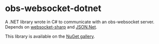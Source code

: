 # obs-websocket-dotnet
A .NET library wrote in C# to communicate with an obs-websocket server. Depends on [websocket-sharp](https://github.com/sta/websocket-sharp) and [JSON.Net](http://www.newtonsoft.com/json).

This library is available on the [NuGet gallery](https://www.nuget.org/packages/obs-websocket-dotnet).
